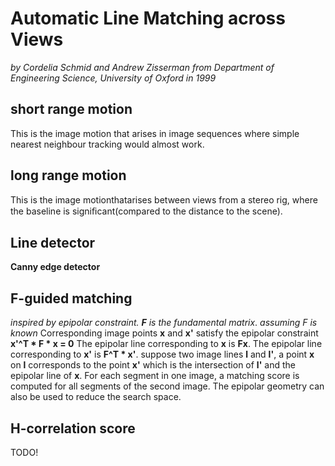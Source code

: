 # Automatic Line Matching across Views
_by Cordelia Schmid and Andrew Zisserman from Department of Engineering Science, University of Oxford in 1999_

## short range motion
This is the image motion that arises in image sequences where simple nearest neighbour tracking would almost work. 

## long range motion
This is the image motionthatarises between views from a stereo rig, where the baseline is signiﬁcant(compared to the distance to the scene).

## Line detector
**Canny edge detector**

## F-guided matching
_inspired by epipolar constraint. __F__ is the fundamental matrix_.
_assuming F is known_
Corresponding image points **x** and **x'** satisfy the epipolar constraint **x'^T * F * x = 0**
The epipolar line corresponding to **x** is **Fx**.
The epipolar line corresponding to **x'** is **F^T * x'**.
suppose two image lines **l** and **l'**, a point **x** on **l** corresponds to the point **x'** which is the intersection of **l'** and the epipolar line of **x**.
For each segment in one image, a matching score is computed for all segments of the second image.
The epipolar geometry can also be used to reduce the search space.

## H-correlation score
TODO!
